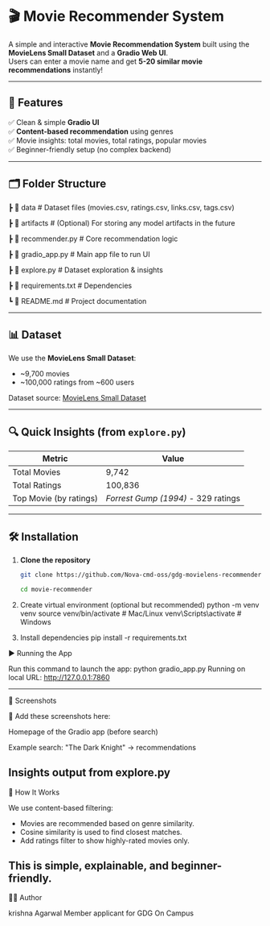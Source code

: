 # 🎬 Movie Recommender System

A simple and interactive **Movie Recommendation System** built using the **MovieLens Small Dataset** and a **Gradio Web UI**.  
Users can enter a movie name and get **5-20 similar movie recommendations** instantly!

---

## 🚀 Features
✅ Clean & simple **Gradio UI**  
✅ **Content-based recommendation** using genres  
✅ Movie insights: total movies, total ratings, popular movies  
✅ Beginner-friendly setup (no complex backend)  

---

## 🗂 Folder Structure
┣ 📂 data # Dataset files (movies.csv, ratings.csv, links.csv, tags.csv)

┣ 📂 artifacts # (Optional) For storing any model artifacts in the future

┣ 📜 recommender.py # Core recommendation logic

┣ 📜 gradio_app.py # Main app file to run UI

┣ 📜 explore.py # Dataset exploration & insights

┣ 📜 requirements.txt # Dependencies

┗ 📜 README.md # Project documentation


---

## 📊 Dataset
We use the **MovieLens Small Dataset**:  
- ~9,700 movies  
- ~100,000 ratings from ~600 users  

Dataset source: [MovieLens Small Dataset](https://grouplens.org/datasets/movielens/latest/)  

---

## 🔍 Quick Insights (from `explore.py`)
| Metric                  | Value    |
|------------------------|---------|
| Total Movies           | 9,742   |
| Total Ratings          | 100,836 |
| Top Movie (by ratings) | *Forrest Gump (1994)* - 329 ratings |

---

## 🛠️ Installation

1. **Clone the repository**
   ```bash
   git clone https://github.com/Nova-cmd-oss/gdg-movielens-recommender.git
   
   cd movie-recommender

2. Create virtual environment (optional but recommended)
   python -m venv venv
   source venv/bin/activate      # Mac/Linux
   venv\Scripts\activate         # Windows

3. Install dependencies
   pip install -r requirements.txt

▶️ Running the App

Run this command to launch the app:
   python gradio_app.py
Running on local URL: http://127.0.0.1:7860

---

📸 Screenshots

📍 Add these screenshots here:

Homepage of the Gradio app (before search)

Example search: "The Dark Knight" → recommendations

Insights output from explore.py
---

🧠 How It Works

We use content-based filtering:

- Movies are recommended based on genre similarity.
- Cosine similarity is used to find closest matches.
- Add ratings filter to show highly-rated movies only.

This is simple, explainable, and beginner-friendly.
---

👨‍💻 Author

krishna Agarwal
Member applicant for GDG On Campus


